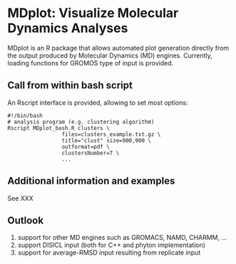 # MDplot: Visualize Molecular Dynamics Analyses
MDplot is an R package that allows automated plot generation directly from the output produced by Molecular Dynamics (MD) engines. Currently, loading functions for GROMOS type of input is provided.

## Call from within bash script
An Rscript interface is provided, allowing to set most options:
```
#!/bin/bash
# analysis program (e.g. clustering algorithm)
Rscript MDplot_bash.R clusters \
                 files=clusters_example.txt.gz \
                 title="clust" size=900,900 \
                 outformat=pdf \
                 clustersNumber=7 \
                 ...
```

## Additional information and examples
See XXX

## Outlook
1. support for other MD engines such as GROMACS, NAMD, CHARMM, ...
2. support DISICL input (both for C++ and phyton implementation)
3. support for average-RMSD input resulting from replicate input
